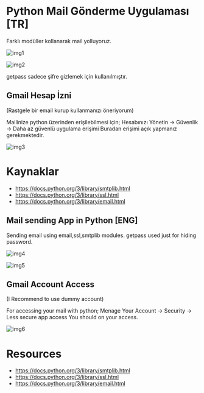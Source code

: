 # Python Mail Gönderme Uygulaması [TR]
Farklı modüller kollanarak mail yolluyoruz.


![img1](https://user-images.githubusercontent.com/54424377/156215992-11aadec1-3bef-41a7-bfc8-640eff83c467.jpg)


![img2](https://user-images.githubusercontent.com/54424377/156216003-c21e097c-2584-43bf-ae9e-6206d26a0a48.jpg)

getpass sadece şifre gizlemek için kullanılmıştır.


## Gmail Hesap İzni
(Rastgele bir email kurup kullanmanızı öneriyorum)

Mailinize python üzerinden erişilebilmesi için;
Hesabınızı Yönetin -> Güvenlik -> Daha az güvenlü uygulama erişimi
Buradan erişimi açık yapmanız gerekmektedir. 

![img3](https://user-images.githubusercontent.com/54424377/156216055-896677c0-92a2-4b96-bbca-9e0c0ddaec27.jpg)

# Kaynaklar

- https://docs.python.org/3/library/smtplib.html
- https://docs.python.org/3/library/ssl.html
- https://docs.python.org/3/library/email.html



## Mail sending App in Python [ENG]

Sending email using email,ssl,smtplib modules.
getpass used just for hiding password.

![img4](https://user-images.githubusercontent.com/54424377/156216154-aa9adad3-da54-4452-ac8c-3dd294f4e4a9.jpg)

![img5](https://user-images.githubusercontent.com/54424377/156216170-8dd5dfcf-cf85-4f81-b33a-b9f214c2352b.jpg)



## Gmail Account Access
(I Recommend to use dummy account)

For accessing your mail with python;
Menage Your Account -> Security -> Less secure app access
You should on your access.


![img6](https://user-images.githubusercontent.com/54424377/156216195-3c15e6ab-a9b6-4888-be11-8464350972a4.jpg)


# Resources

- https://docs.python.org/3/library/smtplib.html
- https://docs.python.org/3/library/ssl.html
- https://docs.python.org/3/library/email.html











